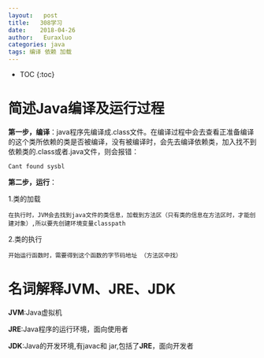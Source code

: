 ```yaml
---
layout:   post          
title:   308学习        
date:    2018-04-26
author:   Euraxluo
categories: java
tags: 编译 依赖 加载
---
```

* TOC
{:toc}



# 简述Java编译及运行过程

**第一步，编译**：java程序先编译成.class文件。在编译过程中会去查看正准备编译的这个类所依赖的类是否被编译，没有被编译时，会先去编译依赖类，加入找不到依赖类的.class或者.java文件，则会报错：



`Cant found sysbl`



**第二步，运行**：



1.类的加载



	在执行时，JVM会去找到java文件的类信息，加载到方法区（只有类的信息在方法区时，才能创建对象）,所以要先创建环境变量classpath



2.类的执行



	开始运行函数时，需要得到这个函数的字节码地址 （方法区中找）







# 名词解释JVM、JRE、JDK



**JVM**:Java虚拟机



**JRE**:Java程序的运行环境，面向使用者



**JDK**:Java的开发环境,有javac和 jar,包括了**JRE**，面向开发者
